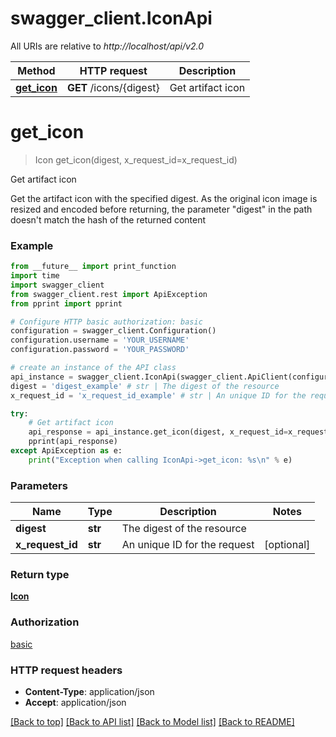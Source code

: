 # swagger_client.IconApi

All URIs are relative to *http://localhost/api/v2.0*

Method | HTTP request | Description
------------- | ------------- | -------------
[**get_icon**](IconApi.md#get_icon) | **GET** /icons/{digest} | Get artifact icon


# **get_icon**
> Icon get_icon(digest, x_request_id=x_request_id)

Get artifact icon

Get the artifact icon with the specified digest. As the original icon image is resized and encoded before returning, the parameter \"digest\" in the path doesn't match the hash of the returned content

### Example
```python
from __future__ import print_function
import time
import swagger_client
from swagger_client.rest import ApiException
from pprint import pprint

# Configure HTTP basic authorization: basic
configuration = swagger_client.Configuration()
configuration.username = 'YOUR_USERNAME'
configuration.password = 'YOUR_PASSWORD'

# create an instance of the API class
api_instance = swagger_client.IconApi(swagger_client.ApiClient(configuration))
digest = 'digest_example' # str | The digest of the resource
x_request_id = 'x_request_id_example' # str | An unique ID for the request (optional)

try:
    # Get artifact icon
    api_response = api_instance.get_icon(digest, x_request_id=x_request_id)
    pprint(api_response)
except ApiException as e:
    print("Exception when calling IconApi->get_icon: %s\n" % e)
```

### Parameters

Name | Type | Description  | Notes
------------- | ------------- | ------------- | -------------
 **digest** | **str**| The digest of the resource | 
 **x_request_id** | **str**| An unique ID for the request | [optional] 

### Return type

[**Icon**](Icon.md)

### Authorization

[basic](../README.md#basic)

### HTTP request headers

 - **Content-Type**: application/json
 - **Accept**: application/json

[[Back to top]](#) [[Back to API list]](../README.md#documentation-for-api-endpoints) [[Back to Model list]](../README.md#documentation-for-models) [[Back to README]](../README.md)

